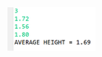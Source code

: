 <img src="https://github.com/hiranfbcj/array1-tipo-valor-primitivo/blob/main/readme.png" width=180>
